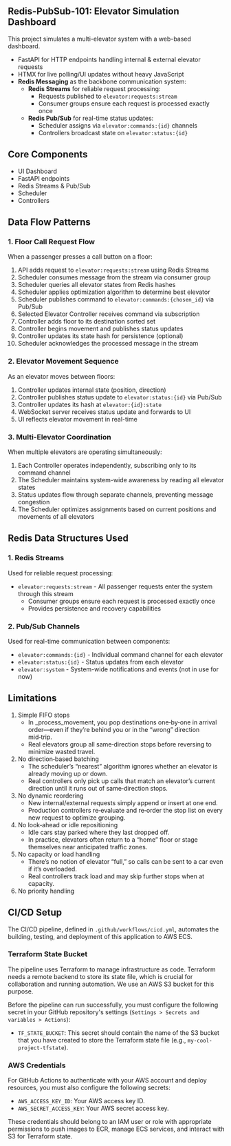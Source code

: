 ## Redis-PubSub-101: Elevator Simulation Dashboard

This project simulates a multi-elevator system with a web-based dashboard.

- FastAPI for HTTP endpoints handling internal & external elevator requests
- HTMX for live polling/UI updates without heavy JavaScript
- **Redis Messaging** as the backbone communication system:
  - **Redis Streams** for reliable request processing:
    - Requests published to `elevator:requests:stream`
    - Consumer groups ensure each request is processed exactly once
  - **Redis Pub/Sub** for real-time status updates:
    - Scheduler assigns via `elevator:commands:{id}` channels
    - Controllers broadcast state on `elevator:status:{id}`

## Core Components

- UI Dashboard
- FastAPI endpoints
- Redis Streams & Pub/Sub
- Scheduler
- Controllers

## Data Flow Patterns

### 1. Floor Call Request Flow

When a passenger presses a call button on a floor:

1. API adds request to `elevator:requests:stream` using Redis Streams
2. Scheduler consumes message from the stream via consumer group
3. Scheduler queries all elevator states from Redis hashes
4. Scheduler applies optimization algorithm to determine best elevator
5. Scheduler publishes command to `elevator:commands:{chosen_id}` via Pub/Sub
6. Selected Elevator Controller receives command via subscription
7. Controller adds floor to its destination sorted set
8. Controller begins movement and publishes status updates
9. Controller updates its state hash for persistence (optional)
10. Scheduler acknowledges the processed message in the stream

### 2. Elevator Movement Sequence

As an elevator moves between floors:

1. Controller updates internal state (position, direction)
2. Controller publishes status update to `elevator:status:{id}` via Pub/Sub
3. Controller updates its hash at `elevator:{id}:state`
4. WebSocket server receives status update and forwards to UI
5. UI reflects elevator movement in real-time

### 3. Multi-Elevator Coordination

When multiple elevators are operating simultaneously:

1. Each Controller operates independently, subscribing only to its command channel
2. The Scheduler maintains system-wide awareness by reading all elevator states
3. Status updates flow through separate channels, preventing message congestion
4. The Scheduler optimizes assignments based on current positions and movements of all elevators

## Redis Data Structures Used

### 1. Redis Streams

Used for reliable request processing:

- `elevator:requests:stream` - All passenger requests enter the system through this stream
  - Consumer groups ensure each request is processed exactly once
  - Provides persistence and recovery capabilities

### 2. Pub/Sub Channels

Used for real-time communication between components:

- `elevator:commands:{id}` - Individual command channel for each elevator
- `elevator:status:{id}` - Status updates from each elevator
- `elevator:system` - System-wide notifications and events (not in use for now)

## Limitations

1. Simple FIFO stops
   - In \_process_movement, you pop destinations one‐by‐one in arrival order—even if they’re behind you or in the “wrong” direction mid‑trip.
   - Real elevators group all same‑direction stops before reversing to minimize wasted travel.
2. No direction‑based batching
   - The scheduler’s “nearest” algorithm ignores whether an elevator is already moving up or down.
   - Real controllers only pick up calls that match an elevator’s current direction until it runs out of same‑direction stops.
3. No dynamic reordering
   - New internal/external requests simply append or insert at one end.
   - Production controllers re‑evaluate and re‑order the stop list on every new request to optimize grouping.
4. No look‑ahead or idle repositioning
   - Idle cars stay parked where they last dropped off.
   - In practice, elevators often return to a “home” floor or stage themselves near anticipated traffic zones.
5. No capacity or load handling
   - There’s no notion of elevator “full,” so calls can be sent to a car even if it’s overloaded.
   - Real controllers track load and may skip further stops when at capacity.
6. No priority handling

## CI/CD Setup

The CI/CD pipeline, defined in `.github/workflows/cicd.yml`, automates the building, testing, and deployment of this application to AWS ECS.

### Terraform State Bucket

The pipeline uses Terraform to manage infrastructure as code. Terraform needs a remote backend to store its state file, which is crucial for collaboration and running automation. We use an AWS S3 bucket for this purpose.

Before the pipeline can run successfully, you must configure the following secret in your GitHub repository's settings (`Settings > Secrets and variables > Actions`):

-   `TF_STATE_BUCKET`: This secret should contain the name of the S3 bucket that you have created to store the Terraform state file (e.g., `my-cool-project-tfstate`).

### AWS Credentials

For GitHub Actions to authenticate with your AWS account and deploy resources, you must also configure the following secrets:

-   `AWS_ACCESS_KEY_ID`: Your AWS access key ID.
-   `AWS_SECRET_ACCESS_KEY`: Your AWS secret access key.

These credentials should belong to an IAM user or role with appropriate permissions to push images to ECR, manage ECS services, and interact with S3 for Terraform state.

